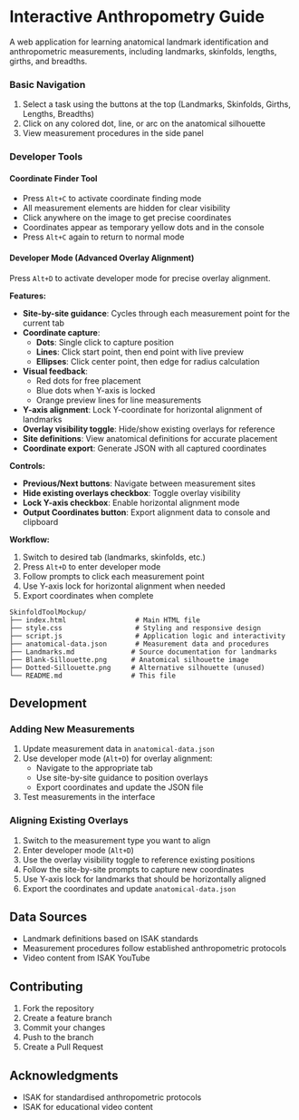 # Interactive Anthropometry Guide

A web application for learning anatomical landmark identification and anthropometric measurements, including landmarks, skinfolds, lengths, girths, and breadths.

### Basic Navigation
1. Select a task using the buttons at the top (Landmarks, Skinfolds, Girths, Lengths, Breadths)
2. Click on any colored dot, line, or arc on the anatomical silhouette
3. View measurement procedures in the side panel

### Developer Tools

#### Coordinate Finder Tool
- Press `Alt+C` to activate coordinate finding mode
- All measurement elements are hidden for clear visibility
- Click anywhere on the image to get precise coordinates
- Coordinates appear as temporary yellow dots and in the console
- Press `Alt+C` again to return to normal mode

#### Developer Mode (Advanced Overlay Alignment)
Press `Alt+D` to activate developer mode for precise overlay alignment.

**Features:**
- **Site-by-site guidance**: Cycles through each measurement point for the current tab
- **Coordinate capture**: 
  - **Dots**: Single click to capture position
  - **Lines**: Click start point, then end point with live preview
  - **Ellipses**: Click center point, then edge for radius calculation
- **Visual feedback**: 
  - Red dots for free placement
  - Blue dots when Y-axis is locked
  - Orange preview lines for line measurements
- **Y-axis alignment**: Lock Y-coordinate for horizontal alignment of landmarks
- **Overlay visibility toggle**: Hide/show existing overlays for reference
- **Site definitions**: View anatomical definitions for accurate placement
- **Coordinate export**: Generate JSON with all captured coordinates

**Controls:**
- **Previous/Next buttons**: Navigate between measurement sites
- **Hide existing overlays checkbox**: Toggle overlay visibility
- **Lock Y-axis checkbox**: Enable horizontal alignment mode
- **Output Coordinates button**: Export alignment data to console and clipboard

**Workflow:**
1. Switch to desired tab (landmarks, skinfolds, etc.)
2. Press `Alt+D` to enter developer mode
3. Follow prompts to click each measurement point
4. Use Y-axis lock for horizontal alignment when needed
5. Export coordinates when complete

```
SkinfoldToolMockup/
├── index.html                 # Main HTML file
├── style.css                  # Styling and responsive design
├── script.js                  # Application logic and interactivity
├── anatomical-data.json       # Measurement data and procedures
├── Landmarks.md              # Source documentation for landmarks
├── Blank-Sillouette.png      # Anatomical silhouette image
├── Dotted-Sillouette.png     # Alternative silhouette (unused)
└── README.md                 # This file
```

## Development

### Adding New Measurements
1. Update measurement data in `anatomical-data.json`
2. Use developer mode (`Alt+D`) for overlay alignment:
   - Navigate to the appropriate tab
   - Use site-by-site guidance to position overlays
   - Export coordinates and update the JSON file
3. Test measurements in the interface

### Aligning Existing Overlays
1. Switch to the measurement type you want to align
2. Enter developer mode (`Alt+D`)
3. Use the overlay visibility toggle to reference existing positions
4. Follow the site-by-site prompts to capture new coordinates
5. Use Y-axis lock for landmarks that should be horizontally aligned
6. Export the coordinates and update `anatomical-data.json`

## Data Sources

- Landmark definitions based on ISAK standards
- Measurement procedures follow established anthropometric protocols
- Video content from ISAK YouTube

## Contributing

1. Fork the repository
2. Create a feature branch
3. Commit your changes
4. Push to the branch
5. Create a Pull Request

## Acknowledgments

- ISAK for standardised anthropometric protocols
- ISAK for educational video content